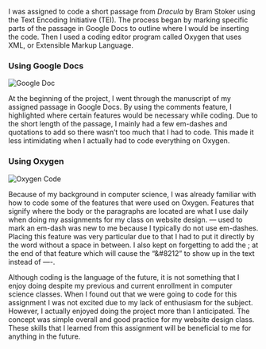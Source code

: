 I was assigned to code a short passage from _Dracula_ by Bram Stoker using the Text Encoding Initiative (TEI). The process began by marking specific parts of the passage in 
Google Docs to outline where I would be inserting the code. Then I used a coding editor program called Oxygen that uses XML, or Extensible Markup Language. 

### Using Google Docs

![Google Doc](https://user-images.githubusercontent.com/97922448/155051718-af55837b-b540-4961-836f-d072d9c7fac5.jpg)

At the beginning of the project, I went through the manuscript of my assigned passage in Google Docs. By using the comments feature, I highlighted where certain features would be 
necessary while coding. Due to the short length of the passage, I mainly had a few em-dashes and quotations to add so there wasn’t too much that I had to code. This made it less 
intimidating when I actually had to code everything on Oxygen.

### Using Oxygen

![Oxygen Code](https://user-images.githubusercontent.com/97922448/155051751-015b93b7-f998-4e68-a743-4e2e36a5b0d2.jpg)

Because of my background in computer science, I was already familiar with how to code some of the features that were used on Oxygen. Features that signify where the body or the paragraphs are located are what I use daily when doing my assignments for my class on website design. &#8212; used to mark an em-dash was new to me because I typically do not use em-dashes. Placing this feature was very particular due to that I had to put it directly by the word without a space in between. I also kept on forgetting to add the ; at the end of that feature which will cause the “&#8212” to show up in the text instead of —-.

Although coding is the language of the future, it is not something that I enjoy doing despite my previous and current enrollment in computer science classes. When I found out that we were going to code for this assignment I was not excited due to my lack of enthusiasm for the subject. However, I actually enjoyed doing the project more than I anticipated. The concept was simple overall and good practice for my website design class. These skills that I learned from this assignment will be beneficial to me for anything in the future.
